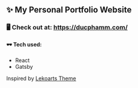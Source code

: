 ## ✨ My Personal Portfolio Website

### 🖥 Check out at: https://ducphamm.com/

#### 🕶 Tech used:
- React
- Gatsby

Inspired by [Lekoarts Theme](https://themes.lekoarts.de)

